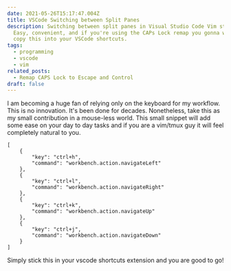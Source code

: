 ```yaml
---
date: 2021-05-26T15:17:47.004Z
title: VSCode Switching between Split Panes
description: Switching between split panes in Visual Studio Code Vim style.
  Easy, convenient, and if you're using the CAPs Lock remap you gonna want to
  copy this into your VSCode shortcuts.
tags:
  - programming
  - vscode
  - vim
related_posts:
  - Remap CAPS Lock to Escape and Control
draft: false
---
```

I am becoming a huge fan of relying only on the keyboard for my workflow. This is no innovation. It's been done for decades. Nonetheless, take this as my small contribution in a mouse-less world. This small snippet will add some ease on your day to day tasks and if you are a vim/tmux guy it will feel completely natural to you.

```
[
    {
        "key": "ctrl+h",
        "command": "workbench.action.navigateLeft"
    },
    {
        "key": "ctrl+l",
        "command": "workbench.action.navigateRight"
    },
    {
        "key": "ctrl+k",
        "command": "workbench.action.navigateUp"
    },
    {
        "key": "ctrl+j",
        "command": "workbench.action.navigateDown"
    }
]
```

 Simply stick this in your vscode shortcuts extension and you are good to go!